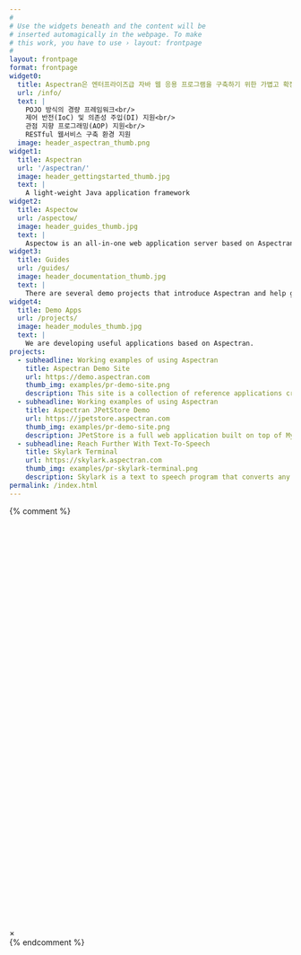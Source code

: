 ```yaml
---
#
# Use the widgets beneath and the content will be
# inserted automagically in the webpage. To make
# this work, you have to use › layout: frontpage
#
layout: frontpage
format: frontpage
widget0:
  title: Aspectran은 엔터프라이즈급 자바 웹 응용 프로그램을 구축하기 위한 가볍고 확장 가능한 프레임워크입니다.
  url: /info/
  text: |
    POJO 방식의 경량 프레임워크<br/>
    제어 반전(IoC) 및 의존성 주입(DI) 지원<br/>
    관점 지향 프로그래밍(AOP) 지원<br/>
    RESTful 웹서비스 구축 환경 지원
  image: header_aspectran_thumb.png
widget1:
  title: Aspectran
  url: '/aspectran/'
  image: header_gettingstarted_thumb.jpg
  text: |
    A light-weight Java application framework
widget2:
  title: Aspectow
  url: /aspectow/
  image: header_guides_thumb.jpg
  text: |
    Aspectow is an all-in-one web application server based on Aspectran.
widget3:
  title: Guides
  url: /guides/
  image: header_documentation_thumb.jpg
  text: |
    There are several demo projects that introduce Aspectran and help getting started with it.
widget4:
  title: Demo Apps
  url: /projects/
  image: header_modules_thumb.jpg
  text: |
    We are developing useful applications based on Aspectran.
projects:
  - subheadline: Working examples of using Aspectran
    title: Aspectran Demo Site
    url: https://demo.aspectran.com
    thumb_img: examples/pr-demo-site.png
    description: This site is a collection of reference applications created to show how to develop Aspectran applications following the recommended best practices.
  - subheadline: Working examples of using Aspectran
    title: Aspectran JPetStore Demo
    url: https://jpetstore.aspectran.com
    thumb_img: examples/pr-demo-site.png
    description: JPetStore is a full web application built on top of MyBatis 3, Aspectran 6.
  - subheadline: Reach Further With Text-To-Speech
    title: Skylark Terminal
    url: https://skylark.aspectran.com
    thumb_img: examples/pr-skylark-terminal.png
    description: Skylark is a text to speech program that converts any written text into spoken words.
permalink: /index.html
---
```

{% comment %}
<div id="videoModal" class="reveal-modal large" data-reveal="">
  <div class="flex-video widescreen vimeo" style="display: block;">
    <iframe width="1280" height="720" src="" frameborder="0" allowfullscreen></iframe>
  </div>
  <a class="close-reveal-modal">&#215;</a>
</div>
{% endcomment %}
